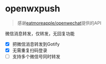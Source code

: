 # openwxpush

> 感谢[eatmoreapple/openwechat](https://github.com/eatmoreapple/openwechat)提供的API  

微信消息转发，仅转发，无回复功能
- [x] 把微信消息转发到Gotify
- [x] 无需重复扫码登录
- [ ] 支持多个微信号同时转发
